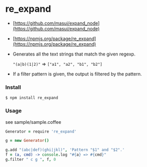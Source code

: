 # re_expand

* [https://github.com/masui/expand_node](https://github.com/masui/expand_node)
* [https://npmjs.org/package/re_expand](https://npmjs.org/package/re_expand)

* Generates all the text strings that match the given regexp.

    `"(a|b)(1|2)"` => `["a1", "a2", "b1", "b2"]`

* If a filter pattern is given, the output is filtered by the pattern.

### Install

    $ npm install re_expand

### Usage

see sample/sample.coffee

```coffee
Generator = require 're_expand'

g = new Generator()

g.add "(abc|def)(ghi|jkl)", 'Pattern "$1" and "$2".'
f = (a, cmd) -> console.log "#{a} => #{cmd}"
g.filter " c g ", f, 0
```
